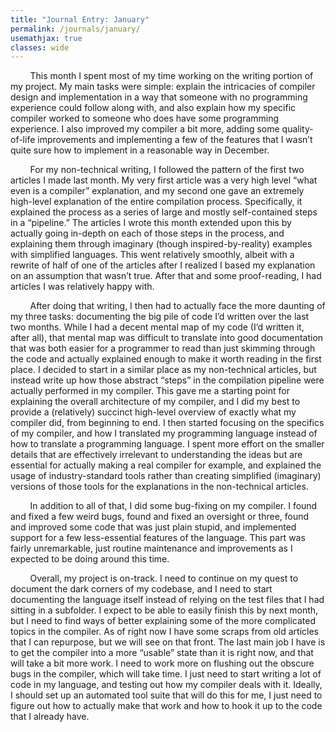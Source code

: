 ```yaml
---
title: "Journal Entry: January"
permalink: /journals/january/
usemathjax: true
classes: wide
---
```


&nbsp;&nbsp;&nbsp;&nbsp;&nbsp;&nbsp;&nbsp;&nbsp;This month I spent most of my time working on the writing portion of my project. My main tasks were simple: explain the intricacies of compiler design and implementation in a way that someone with no programming experience could follow along with, and also explain how my specific compiler worked to someone who does have some programming experience. I also improved my compiler a bit more, adding some quality-of-life improvements and implementing a few of the features that I wasn’t quite sure how to implement in a reasonable way in December. 

&nbsp;&nbsp;&nbsp;&nbsp;&nbsp;&nbsp;&nbsp;&nbsp;For my non-technical writing, I followed the pattern of the first two articles I made last month. My very first article was a very high level “what even is a compiler” explanation, and my second one gave an extremely high-level explanation of the entire compilation process. Specifically, it explained the process as a series of large and mostly self-contained steps in a “pipeline.” The articles I wrote this month extended upon this by actually going in-depth on each of those steps in the process, and explaining them through imaginary (though inspired-by-reality) examples with simplified languages. This went relatively smoothly, albeit with a rewrite of half of one of the articles after I realized I based my explanation on an assumption that wasn’t true. After that and some proof-reading, I had articles I was relatively happy with. 

&nbsp;&nbsp;&nbsp;&nbsp;&nbsp;&nbsp;&nbsp;&nbsp;After doing that writing, I then had to actually face the more daunting of my three tasks: documenting the big pile of code I’d written over the last two months. While I had a decent mental map of my code (I’d written it, after all), that mental map was difficult to translate into good documentation that was both easier for a programmer to read than just skimming through the code and actually explained enough to make it worth reading in the first place. I decided to start in a similar place as my non-technical articles, but instead write up how those abstract “steps” in the compilation pipeline were actually performed in my compiler. This gave me a starting point for explaining the overall architecture of my compiler, and I did my best to provide a (relatively) succinct high-level overview of exactly what my compiler did, from beginning to end. I then started focusing on the specifics of my compiler, and how I translated my programming language instead of how to translate a programming language. I spent more effort on the smaller details that are effectively irrelevant to understanding the ideas but are essential for actually making a real compiler for example, and explained the usage of industry-standard tools rather than creating simplified (imaginary) versions of those tools for the explanations in the non-technical articles. 

&nbsp;&nbsp;&nbsp;&nbsp;&nbsp;&nbsp;&nbsp;&nbsp;In addition to all of that, I did some bug-fixing on my compiler. I found and fixed a few weird bugs, found and fixed an oversight or three, found and improved some code that was just plain stupid, and implemented support for a few less-essential features of the language. This part was fairly unremarkable, just routine maintenance and improvements as I expected to be doing around this time. 

&nbsp;&nbsp;&nbsp;&nbsp;&nbsp;&nbsp;&nbsp;&nbsp;Overall, my project is on-track. I need to continue on my quest to document the dark corners of my codebase, and I need to start documenting the language itself instead of relying on the test files that I had sitting in a subfolder. I expect to be able to easily finish this by next month, but I need to find ways of better explaining some of the more complicated topics in the compiler. As of right now I have some scraps from old articles that I can repurpose, but we will see on that front. The last main job I have is to get the compiler into a more “usable” state than it is right now, and that will take a bit more work. I need to work more on flushing out the obscure bugs in the compiler, which will take time. I just need to start writing a lot of code in my language, and testing out how my compiler deals with it. Ideally, I should set up an automated tool suite that will do this for me, I just need to figure out how to actually make that work and how to hook it up to the code that I already have. 
